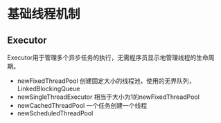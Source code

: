 # 基础线程机制
## Executor
Executor用于管理多个异步任务的执行，无需程序员显示地管理线程的生命周期。
* newFixedThreadPool 创建固定大小的线程池，使用的无界队列，LinkedBlockingQueue
* newSingleThreadExecutor 相当于大小为1的newFixedThreadPool 
* newCachedThreadPool 一个任务创建一个线程
* newScheduledThreadPool
